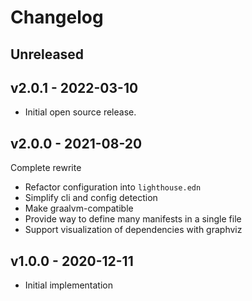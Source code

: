 # Changelog

## Unreleased

## v2.0.1 - 2022-03-10

* Initial open source release.

## v2.0.0 - 2021-08-20

Complete rewrite

* Refactor configuration into `lighthouse.edn`
* Simplify cli and config detection
* Make graalvm-compatible
* Provide way to define many manifests in a single file
* Support visualization of dependencies with graphviz

## v1.0.0 - 2020-12-11

* Initial implementation
